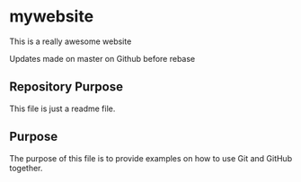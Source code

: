 # mywebsite

This is a really awesome website

Updates made on master on Github before rebase

## Repository Purpose

This file is just a readme file.

## Purpose

The purpose of this file is to provide examples
on how to use Git and GitHub together.
